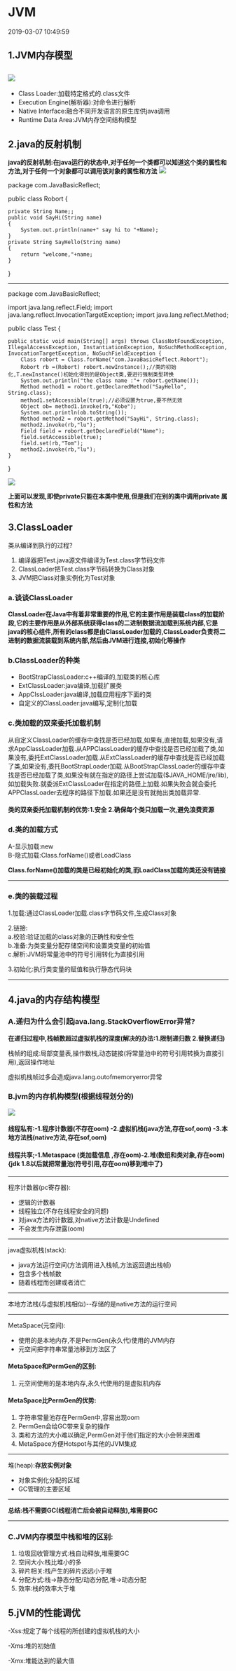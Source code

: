 # JVM #
2019-03-07 10:49:59 
## 1.JVM内存模型 ##
![](https://i.imgur.com/MfkS59D.png)
--------
- Class Loader:加载特定格式的.class文件
- Execution Engine(解析器):对命令进行解析
- Native Interface:融合不同开发语言的原生库供java调用
- Runtime Data Area:JVM内存空间结构模型

## 2.java的反射机制 ##
**java的反射机制:在java运行的状态中,对于任何一个类都可以知道这个类的属性和方法,对于任何一个对象都可以调用该对象的属性和方法**
![](https://i.imgur.com/ETFIEMz.png)
    
package com.JavaBasicReflect;

public class Robort {

    private String Name;;
    public void SayHi(String name)
    {
        System.out.println(name+" say hi to "+Name);
    }
    private String SayHello(String name)
    {
        return "welcome,"+name;
    }
}  

---
package com.JavaBasicReflect;

import java.lang.reflect.Field;
import java.lang.reflect.InvocationTargetException;
import java.lang.reflect.Method;

public class Test {

    public static void main(String[] args) throws ClassNotFoundException, IllegalAccessException, InstantiationException, NoSuchMethodException, InvocationTargetException, NoSuchFieldException {
        Class robort = Class.forName("com.JavaBasicReflect.Robort");
        Robort rb =(Robort) robort.newInstance();//类的初始化,T.newInstance()初始化得到的是Object类,要进行强制类型转换
        System.out.println("the class name :"+ robort.getName());
        Method method1 = robort.getDeclaredMethod("SayHello", String.class);
        method1.setAccessible(true);//必须设置为true,要不然无效
        Object ob= method1.invoke(rb,"Kobe");
        System.out.println(ob.toString());
        Method method2 = robort.getMethod("SayHi", String.class);
        method2.invoke(rb,"lu");
        Field field = robort.getDeclaredField("Name");
        field.setAccessible(true);
        field.set(rb,"Tom");
        method2.invoke(rb,"lu");
    }

}

![](https://i.imgur.com/AMjLQJb.png)

**上面可以发现,即使private只能在本类中使用,但是我们在别的类中调用private 属性和方法**

## 3.ClassLoader ##
类从编译到执行的过程?  
1. 编译器把Test.java源文件编译为Test.class字节码文件  
2. ClassLoader把Test.class字节码转换为Class<Test>对象  
3. JVM把Class<Test>对象实例化为Test对象

### a.谈谈ClassLoader ###
**ClassLoader在Java中有着非常重要的作用,它的主要作用是装载class的加载阶段,它的主要作用是从外部系统获得class的二进制数据流加载到系统内部,它是java的核心组件,所有的class都是由ClassLoader加载的,ClassLoader负责将二进制的数据流装载到系统内部,然后由JVM进行连接,初始化等操作**

### b.ClassLoader的种类 ###
- BootStrapClassLoader:c++编译的,加载类的核心库
- ExtClassLoader:java编译,加载扩展类
- AppClssLoader:java编译,加载应用程序下面的类
- 自定义的ClassLoader:java编写,定制化加载


### c.类加载的双亲委托加载机制 ###
从自定义ClassLoader的缓存中查找是否已经加载,如果有,直接加载,如果没有,请求AppClassLoader加载.从APPClassLoader的缓存中查找是否已经加载了类,如果没有,委托ExtClassLoader加载.从ExtClassLoader的缓存中查找是否已经加载了类,如果没有,委托BootStrapLoader加载.从BootStrapClassLoader的缓存中查找是否已经加载了类,如果没有就在指定的路径上尝试加载($JAVA_HOME/jre/lib),如加载失败.就委派ExtClassLoader在指定的路径上加载.如果失败会就会委托APPClassLoader去程序的路径下加载.如果还是没有就抛出类加载异常.

#### 类的双亲委托加载机制的优势:1.安全 2.确保每个类只加载一次,避免浪费资源 ####

### d.类的加载方式 ###
A-显示加载:new   
B-隐式加载:Class.forName()或者LoadClass

**Class.forName()加载的类是已经初始化的类,而LoadClass加载的类还没有链接**

---
### e.类的装载过程 ###
1.加载:通过ClassLoader加载.class字节码文件,生成Class对象

2.链接:  
a.校验:验证加载的class对象的正确性和安全性  
b.准备:为类变量分配存储空间和设置类变量的初始值  
c.解析:JVM将常量池中的符号引用转化为直接引用

3.初始化:执行类变量的赋值和执行静态代码块

---
## 4.java的内存结构模型 ##
### A.递归为什么会引起java.lang.StackOverflowError异常? ###
**在递归过程中,栈帧数超过虚拟机栈的深度(解决的办法:1.限制递归数 2.替换递归)**

栈帧的组成:局部变量表,操作数栈,动态链接(将常量池中的符号引用转换为直接引用),返回操作地址

虚拟机栈帧过多会造成java.lang.outofmemoryerror异常

### B.jvm的内存机构模型(根据线程划分的) ###
![](https://i.imgur.com/D10IrgO.png)
#### 线程私有:-1.程序计数器(不存在oom) -2.虚拟机栈(java方法,存在sof,oom) -3.本地方法栈(native方法,存在sof,oom) ####
#### 线程共享;-1.Metaspace (类加载信息 ,存在oom)-2.堆(数组和类对象,存在oom){jdk 1.8以后就把常量池(符号引用,存在oom)移到堆中了} ####
---
程序计数器(pc寄存器):

- 逻辑的计数器
- 线程独立(不存在线程安全的问题)
- 对java方法的计数器,对native方法计数是Undefined
- 不会发生内存泄露(oom)

---
java虚拟机栈(stack):

- java方法运行空间(方法调用进入栈帧,方法返回退出栈帧)
- 包含多个栈帧数
- 随着线程而创建或者消亡

---

本地方法栈(与虚拟机栈相似)--存储的是native方法的运行空间

---

MetaSpace(元空间):

- 使用的是本地内存,不是PermGen(永久代)使用的JVM内存
- 元空间把字符串常量池移到方法区了

#### MetaSpace和PermGen的区别: ####
1. 元空间使用的是本地内存,永久代使用的是虚拟机内存

#### MetaSpace比PermGen的优势: ####
1. 字符串常量池存在PermGen中,容易出现oom
2. PermGen会给GC带来复杂的操作
3. 类和方法的大小难以确定,PermGen对于他们指定的大小会带来困难
4. MetaSpace方便Hotspot与其他的JVM集成

---
堆(heap):**存放实例对象**

- 对象实例化分配的区域
- GC管理的主要区域

---
**总结:栈不需要GC(线程消亡后会被自动释放),堆需要GC**

---
### C.JVM内存模型中栈和堆的区别: ###
1. 垃圾回收管理方式:栈自动释放,堆需要GC
2. 空间大小:栈比堆小的多
3. 碎片相关:栈产生的碎片远远小于堆
4. 分配方式:栈->静态分配/动态分配,堆->动态分配
5. 效率:栈的效率大于堆

## 5.jVM的性能调优 ##
-Xss:规定了每个线程的所创建的虚拟机栈的大小

-Xms:堆的初始值

-Xmx:堆能达到的最大值
